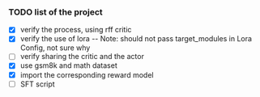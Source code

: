 ### TODO list of the project
+ [x] verify the process, using rff critic
+ [x] verify the use of lora -- Note: should not pass target_modules in Lora Config, not sure why
+ [ ] verify sharing the critic and the actor
+ [x] use gsm8k and math dataset
+ [x] import the corresponding reward model
+ [ ] SFT script